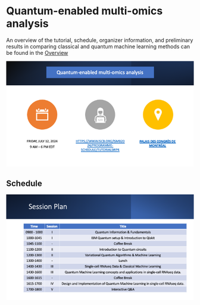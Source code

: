 # Quantum-enabled multi-omics analysis

An overview of the tutorial, schedule, organizer information, and preliminary results in comparing classical and quantum machine learning methods can be found in the [Overview](images/TutorialOverview.pdf)

[![QMLOmics][QMLOmics]](#)

## Schedule

[![Schedule][Schedule]](#)


<!-- MARKDOWN LINKS & IMAGES -->

[Overview]: images/TutorialOverview.pdf
[QMLOmics]: images/QMLomics_tutorial.png
[Schedule]: images/Schedule_tutorial.png
